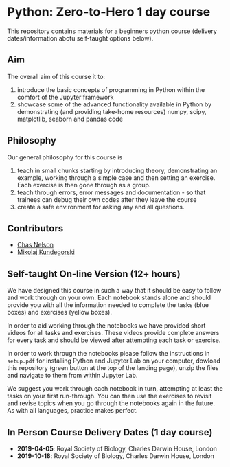# Python: Zero-to-Hero 1 day course

This repository contains materials for a beginners python course (delivery dates/information abotu self-taught options below).

## Aim

The overall aim of this course it to:

1. introduce the basic concepts of programming in Python within the comfort of the Jupyter framework
2. showcase some of the advanced functionality available in Python by demonstrating (and providing take-home resources) numpy, scipy, matplotlib, seaborn and pandas code

## Philosophy

Our general philosophy for this course is

1. teach in small chunks starting by introducing theory, demonstrating an example, working through a simple case and then setting an exercise. Each exercise is then gone through as a group.
2. teach through errors, error messages and documentation - so that trainees can debug their own codes after they leave the course
3. create a safe environment for asking any and all questions.

## Contributors

* [Chas Nelson](https://github.com/ChasNelson1990)
* [Mikolaj Kundegorski](https://github.com/mixmixmix)

## Self-taught On-line Version (12+ hours)

We have designed this course in such a way that it should be easy to follow and work through on your own. Each notebook stands alone and should provide you with all the information needed to complete the tasks (blue boxes) and exercises (yellow boxes).

In order to aid working through the notebooks we have provided short videos for all tasks and exercises. These videos provide complete answers for every task and should be viewed after attempting each task or exercise.

In order to work through the notebooks please follow the instructions in `setup.pdf` for installing Python and Jupyter Lab on your computer, dowload this repository (green button at the top of the landing page), unzip the files and navigate to them from within Jupyter Lab.

We suggest you work through each notebook in turn, attempting at least the tasks on your first run-through. You can then use the exercises to revisit and revise topics when you go through the notebooks again in the future. As with all languages, practice makes perfect.

## In Person Course Delivery Dates (1 day course)

* **2019-04-05**: Royal Society of Biology, Charles Darwin House, London
* **2019-10-18**: Royal Society of Biology, Charles Darwin House, London
